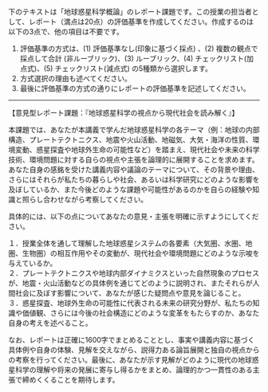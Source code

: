 下のテキストは「地球惑星科学概論」のレポート課題です。この授業の担当者として、レポート（満点は20点）の評価基準を作成してください。作成するのは以下の3点で、他の項目は不要です。

1. 評価基準の方式は、(1) 評価基準なし(印象に基づく採点) 、(2) 複数の観点で採点して合計  (非ルーブリック)、(3) ルーブリック、(4) チェックリスト(加点式)、(5) チェックリスト(減点式) の5種類から選択します。
2. 方式選択の理由も述べてください。
3. 最後に評価基準の方式の通りにレポートの評価基準を記述してください。

---------------------------------------
【意見型レポート課題：『地球惑星科学の視点から現代社会を読み解く』】

本課題では、あなたが本講義で学んだ地球惑星科学の各テーマ（例：地球の内部構造、プレートテクトニクス、地震や火山活動、地磁気、大気・海洋の性質、環境変動、惑星探査や地球外生命の可能性など）を踏まえ、現代社会や未来の科学技術、環境問題に対する自らの視点や主張を論理的に展開することを求めます。あなた自身の感銘を受けた講義内容や議論のテーマについて、その背景や理由、さらにはそれらが私たちの暮らしや社会、あるいは科学研究にどのような影響を及ぼしているか、また今後どのような課題や可能性があるのかを自らの経験や知識と照らし合わせながら考察してください。

具体的には、以下の点についてあなたの意見・主張を明確に示すようにしてください。

１．授業全体を通して理解した地球惑星システムの各要素（大気圏、水圏、地圏、生物圏）の相互作用やその変動が、現代社会や環境問題にどのような示唆を与えているか。  
２．プレートテクトニクスや地球内部ダイナミクスといった自然現象のプロセスが、地震・火山活動などの具体例を通じてどのように説明され、またそれらが人間社会に及ぼす影響について、あなたが感じた疑問点や意見を論じること。  
３．惑星探査、地球外生命の可能性に代表される未来の研究分野が、私たちの知識や価値観、さらには今後の社会構造にどのような変革をもたらすのか、あなた自身の考えを述べること。

なお、レポートは正確に1600字でまとめることとし、事実や講義内容に基づく具体例や自身の体験、見解を交えながら、説得力ある論旨展開と独自の視点からの考察を行ってください。最後に、あなたが示す見解がどのように現代の地球惑星科学の理解や将来の発展に寄与し得るかをまとめ、論理的かつ一貫性のある主張で締めくくることを期待します。